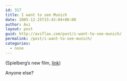 ```yaml
---
id: 317
title: I want to see Munich
date: 2005-12-25T15:43:04+00:00
author: Avi
layout: post
guid: http://aviflax.com/post/i-want-to-see-munich/
permalink: /post/i-want-to-see-munich/
categories:
  - none
---
```

(Spielberg&#8217;s new film, [link](http://www.munichmovie.com/))

Anyone else?